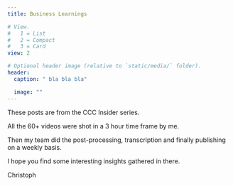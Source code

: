 ```yaml
---
title: Business Learnings

# View.
#   1 = List
#   2 = Compact
#   3 = Card
view: 2

# Optional header image (relative to `static/media/` folder).
header:
  caption: " bla bla bla"

  image: ""
---
```


These posts are from the CCC Insider series.

All the 60+ videos were shot in a 3 hour time frame by me.

Then my team did the post-processing, transcription and finally publishing on a weekly basis.

I hope you find some interesting insights gathered in there.

Christoph
